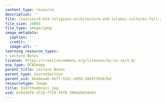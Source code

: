 ```yaml
---
content_type: resource
description: ''
file: /courses/4-614-religious-architecture-and-islamic-cultures-fall-2002/6c0326f63f26ff1df6fb200abb65de63_5147thumbnail.jpg
file_size: 24901
file_type: image/jpeg
image_metadata:
  caption: ''
  credit: ''
  image-alt: ''
learning_resource_types:
- Lecture Notes
license: https://creativecommons.org/licenses/by-nc-sa/4.0/
ocw_type: OCWImage
parent_title: Lecture Notes
parent_type: CourseSection
parent_uid: 68abeaab-4eff-532c-e858-18d3ffb567bd
resourcetype: Image
title: 5147thumbnail.jpg
uid: 6c0326f6-3f26-ff1d-f6fb-200abb65de63
---
```

